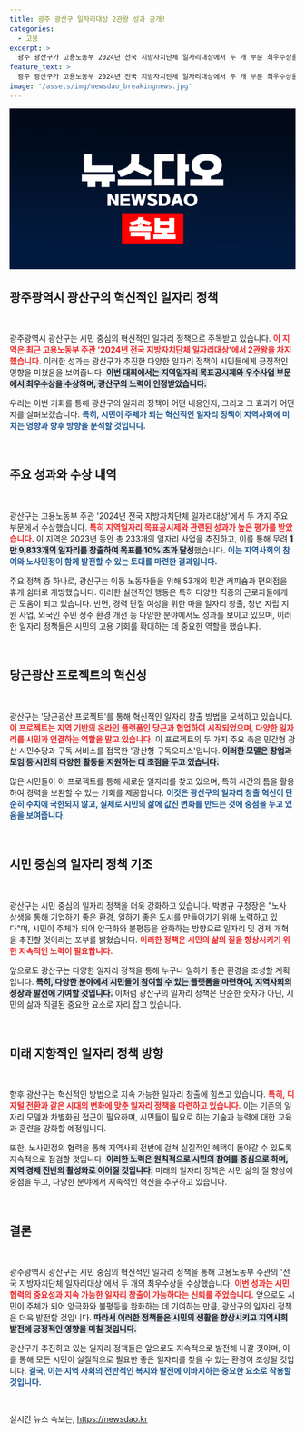 ```yaml
---
title: 광주 광산구 일자리대상 2관왕 성과 공개!
categories:
  - 고용
excerpt: >
  광주 광산구가 고용노동부 2024년 전국 지방자치단체 일자리대상에서 두 개 부문 최우수상을 수상하며 시민 중심의 혁신적인 일자리정책이 주목받고 있다. 당근광산 프로젝트와 다양한 일자리 사업으로 성과를 창출한 광산구의 비결을 알아보자!
feature_text: >
  광주 광산구가 고용노동부 2024년 전국 지방자치단체 일자리대상에서 두 개 부문 최우수상을 수상하며 시민 중심의 혁신적인 일자리정책이 주목받고 있다. 당근광산 프로젝트와 다양한 일자리 사업으로 성과를 창출한 광산구의 비결을 알아보자!
image: '/assets/img/newsdao_breakingnews.jpg'
---
```


<p><img src="/assets/img/newsdao_breakingnews.jpg" alt="cryptoinkorea 속보" /></p>

<h2 data-ke-size="size26">광주광역시 광산구의 혁신적인 일자리 정책</h2>

<p data-ke-size="size16">&nbsp;</p>

<p>광주광역시 광산구는 시민 중심의 혁신적인 일자리 정책으로 주목받고 있습니다. <b><span style="color: #ee2323;">이 지역은 최근 고용노동부 주관 '2024년 전국 지방자치단체 일자리대상'에서 2관왕을 차지했습니다.</span></b>  이러한 성과는 광산구가 추진한 다양한 일자리 정책이 시민들에게 긍정적인 영향을 미쳤음을 보여줍니다. <b><span style="background-color: #21538527;">이번 대회에서는 지역일자리 목표공시제와 우수사업 부문에서 최우수상을 수상하며, 광산구의 노력이 인정받았습니다.</span></b> </p>

<p>우리는 이번 기회를 통해 광산구의 일자리 정책이 어떤 내용인지, 그리고 그 효과가 어떤지를 살펴보겠습니다. <b><span style="color: #1a5490;">특히, 시민이 주체가 되는 혁신적인 일자리 정책이 지역사회에 미치는 영향과 향후 방향을 분석할 것입니다.</span></b></p>

<p data-ke-size="size16">&nbsp;</p>

<h2 data-ke-size="size26">주요 성과와 수상 내역</h2>

<p data-ke-size="size16">&nbsp;</p>

<p>광산구는 고용노동부 주관 '2024년 전국 지방자치단체 일자리대상'에서 두 가지 주요 부문에서 수상했습니다. <b><span style="color: #ee2323;">특히 지역일자리 목표공시제와 관련된 성과가 높은 평가를 받았습니다.</span></b> 이 지역은 2023년 동안 총 233개의 일자리 사업을 추진하고, 이를 통해 무려 <b><span style="background-color: #21538527;">1만 9,833개의 일자리를 창출하여 목표를 10% 초과 달성</span></b>했습니다. <b><span style="color: #1a5490;">이는 지역사회의 참여와 노사민정이 함께 발전할 수 있는 토대를 마련한 결과입니다.</span></b></p>

<p>주요 정책 중 하나로, 광산구는 이동 노동자들을 위해 53개의 민간 커피숍과 편의점을 휴게 쉼터로 개방했습니다. 이러한 실천적인 행동은 특히 다양한 직종의 근로자들에게 큰 도움이 되고 있습니다. 반면, 경력 단절 여성을 위한 마을 일자리 창출, 청년 자립 지원 사업, 외국인 주민 정주 환경 개선 등 다양한 분야에서도 성과를 보이고 있으며, 이러한 일자리 정책들은 시민의 고용 기회를 확대하는 데 중요한 역할을 했습니다.</p>

<p data-ke-size="size16">&nbsp;</p>

<h2 data-ke-size="size26">당근광산 프로젝트의 혁신성</h2>

<p data-ke-size="size16">&nbsp;</p>

<p>광산구는 '당근광산 프로젝트'를 통해 혁신적인 일자리 창출 방법을 모색하고 있습니다. <b><span style="color: #ee2323;">이 프로젝트는 지역 기반의 온라인 플랫폼인 당근과 협업하여 시작되었으며, 다양한 일자리를 시민과 연결하는 역할을 맡고 있습니다.</span></b>  이 프로젝트의 두 가지 주요 축은 민간형 광산 시민수당과 구독 서비스를 접목한 '광산형 구독오피스'입니다. <b><span style="background-color: #21538527;">이러한 모델은 창업과 모임 등 시민의 다양한 활동을 지원하는 데 초점을 두고 있습니다.</span></b></p>

<p>많은 시민들이 이 프로젝트를 통해 새로운 일자리를 찾고 있으며, 특히 시간의 틈을 활용하여 경력을 보완할 수 있는 기회를 제공합니다.  <b><span style="color: #1a5490;">이것은 광산구의 일자리 창출 혁신이 단순히 수치에 국한되지 않고, 실제로 시민의 삶에 값진 변화를 만드는 것에 중점을 두고 있음을 보여줍니다.</span></b> </p>

<p data-ke-size="size16">&nbsp;</p>

<h2 data-ke-size="size26">시민 중심의 일자리 정책 기조</h2>

<p data-ke-size="size16">&nbsp;</p>

<p>광산구는 시민 중심의 일자리 정책을 더욱 강화하고 있습니다. 박병규 구청장은 "노사 상생을 통해 기업하기 좋은 환경, 일하기 좋은 도시를 만들어가기 위해 노력하고 있다"며, 시민이 주체가 되어 양극화와 불평등을 완화하는 방향으로 일자리 및 경제 개혁을 추진할 것이라는 포부를 밝혔습니다. <b><span style="color: #ee2323;">이러한 정책은 시민의 삶의 질을 향상시키기 위한 지속적인 노력이 필요합니다.</span></b></p>

<p>앞으로도 광산구는 다양한 일자리 정책을 통해 누구나 일하기 좋은 환경을 조성할 계획입니다. <b><span style="background-color: #21538527;">특히, 다양한 분야에서 시민들이 참여할 수 있는 플랫폼을 마련하여, 지역사회의 성장과 발전에 기여할 것입니다.</span></b>  이처럼 광산구의 일자리 정책은 단순한 숫자가 아닌, 시민의 삶과 직결된 중요한 요소로 자리 잡고 있습니다.</p>

<p data-ke-size="size16">&nbsp;</p>

<h2 data-ke-size="size26">미래 지향적인 일자리 정책 방향</h2>

<p data-ke-size="size16">&nbsp;</p>

<p>향후 광산구는 혁신적인 방법으로 지속 가능한 일자리 창출에 힘쓰고 있습니다. <b><span style="color: #ee2323;">특히, 디지털 전환과 같은 시대의 변화에 맞춘 일자리 정책을 마련하고 있습니다.</span></b>  이는 기존의 일자리 모델과 차별화된 접근이 필요하며, 시민들이 필요로 하는 기술과 능력에 대한 교육과 훈련을 강화할 예정입니다.</p>

<p>또한, 노사민정의 협력을 통해 지역사회 전반에 걸쳐 실질적인 혜택이 돌아갈 수 있도록 지속적으로 점검할 것입니다. <b><span style="background-color: #21538527;">이러한 노력은 원칙적으로 시민의 참여를 중심으로 하며, 지역 경제 전반의 활성화로 이어질 것입니다.</span></b>  미래의 일자리 정책은 시민 삶의 질 향상에 중점을 두고, 다양한 분야에서 지속적인 혁신을 추구하고 있습니다.</p>

<p data-ke-size="size16">&nbsp;</p>

<h2 data-ke-size="size26">결론</h2>

<p data-ke-size="size16">&nbsp;</p>

<p>광주광역시 광산구는 시민 중심의 혁신적인 일자리 정책을 통해 고용노동부 주관의 '전국 지방자치단체 일자리대상'에서 두 개의 최우수상을 수상했습니다. <b><span style="color: #ee2323;">이번 성과는 시민 협력의 중요성과 지속 가능한 일자리 창출이 가능하다는 신뢰를 주었습니다.</span></b>  앞으로도 시민이 주체가 되어 양극화와 불평등을 완화하는 데 기여하는 만큼, 광산구의 일자리 정책은 더욱 발전할 것입니다. <b><span style="background-color: #21538527;">따라서 이러한 정책들은 시민의 생활을 향상시키고 지역사회 발전에 긍정적인 영향을 미칠 것입니다.</span></b> </p>

<p>광산구가 추진하고 있는 일자리 정책들은 앞으로도 지속적으로 발전해 나갈 것이며, 이를 통해 모든 시민이 실질적으로 필요한 좋은 일자리를 찾을 수 있는 환경이 조성될 것입니다. <b><span style="color: #1a5490;">결국, 이는 지역 사회의 전반적인 복지와 발전에 이바지하는 중요한 요소로 작용할 것입니다.</span></b> </p>

<p data-ke-size="size16">&nbsp;</p>
실시간 뉴스 속보는, <a href="https://newsdao.kr" rel="dofollow">https://newsdao.kr</a>



